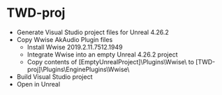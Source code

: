 # TWD-proj

* Generate Visual Studio project files for Unreal 4.26.2
* Copy Wwise AkAudio Plugin files
  * Install Wwise 2019.2.11.7512.1949
  * Integrate Wwise into an empty Unreal 4.26.2 project
  * Copy contents of [EmptyUnrealProject]\Plugins\Wwise\ to [TWD-proj]\Plugins\EnginePlugins\Wwise\
* Build Visual Studio project
* Open in Unreal
